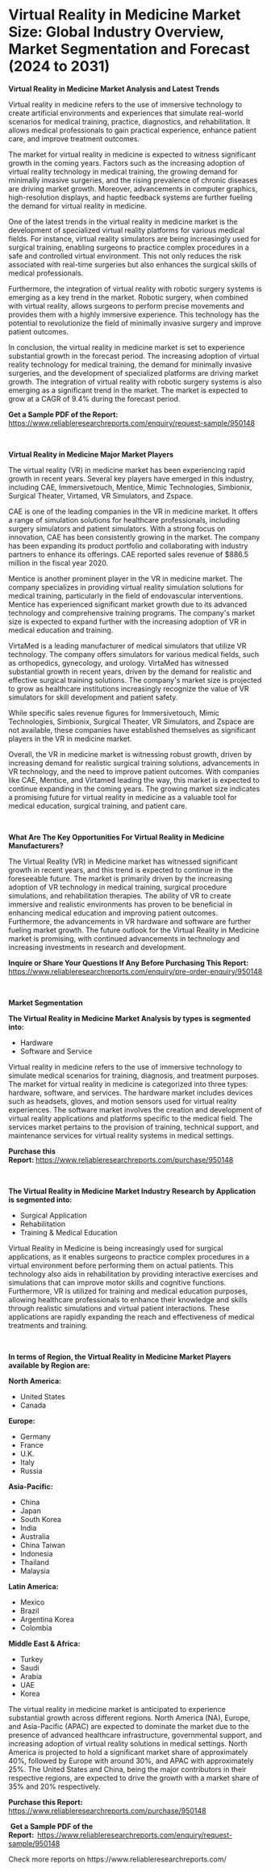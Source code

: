 <p><h1>Virtual Reality in Medicine Market Size: Global Industry Overview, Market Segmentation and Forecast (2024 to 2031)</h1></p><p><strong>Virtual Reality in Medicine Market Analysis and Latest Trends</strong></p>
<p><p>Virtual reality in medicine refers to the use of immersive technology to create artificial environments and experiences that simulate real-world scenarios for medical training, practice, diagnostics, and rehabilitation. It allows medical professionals to gain practical experience, enhance patient care, and improve treatment outcomes.</p><p>The market for virtual reality in medicine is expected to witness significant growth in the coming years. Factors such as the increasing adoption of virtual reality technology in medical training, the growing demand for minimally invasive surgeries, and the rising prevalence of chronic diseases are driving market growth. Moreover, advancements in computer graphics, high-resolution displays, and haptic feedback systems are further fueling the demand for virtual reality in medicine.</p><p>One of the latest trends in the virtual reality in medicine market is the development of specialized virtual reality platforms for various medical fields. For instance, virtual reality simulators are being increasingly used for surgical training, enabling surgeons to practice complex procedures in a safe and controlled virtual environment. This not only reduces the risk associated with real-time surgeries but also enhances the surgical skills of medical professionals.</p><p>Furthermore, the integration of virtual reality with robotic surgery systems is emerging as a key trend in the market. Robotic surgery, when combined with virtual reality, allows surgeons to perform precise movements and provides them with a highly immersive experience. This technology has the potential to revolutionize the field of minimally invasive surgery and improve patient outcomes.</p><p>In conclusion, the virtual reality in medicine market is set to experience substantial growth in the forecast period. The increasing adoption of virtual reality technology for medical training, the demand for minimally invasive surgeries, and the development of specialized platforms are driving market growth. The integration of virtual reality with robotic surgery systems is also emerging as a significant trend in the market. The market is expected to grow at a CAGR of 9.4% during the forecast period.</p></p>
<p><strong>Get a Sample PDF of the Report:&nbsp;</strong> <a href="https://www.reliableresearchreports.com/enquiry/request-sample/950148">https://www.reliableresearchreports.com/enquiry/request-sample/950148</a></p>
<p>&nbsp;</p>
<p><strong>Virtual Reality in Medicine Major Market Players</strong></p>
<p><p>The virtual reality (VR) in medicine market has been experiencing rapid growth in recent years. Several key players have emerged in this industry, including CAE, Immersivetouch, Mentice, Mimic Technologies, Simbionix, Surgical Theater, Virtamed, VR Simulators, and Zspace.</p><p>CAE is one of the leading companies in the VR in medicine market. It offers a range of simulation solutions for healthcare professionals, including surgery simulators and patient simulators. With a strong focus on innovation, CAE has been consistently growing in the market. The company has been expanding its product portfolio and collaborating with industry partners to enhance its offerings. CAE reported sales revenue of $886.5 million in the fiscal year 2020.</p><p>Mentice is another prominent player in the VR in medicine market. The company specializes in providing virtual reality simulation solutions for medical training, particularly in the field of endovascular interventions. Mentice has experienced significant market growth due to its advanced technology and comprehensive training programs. The company's market size is expected to expand further with the increasing adoption of VR in medical education and training.</p><p>VirtaMed is a leading manufacturer of medical simulators that utilize VR technology. The company offers simulators for various medical fields, such as orthopedics, gynecology, and urology. VirtaMed has witnessed substantial growth in recent years, driven by the demand for realistic and effective surgical training solutions. The company's market size is projected to grow as healthcare institutions increasingly recognize the value of VR simulators for skill development and patient safety.</p><p>While specific sales revenue figures for Immersivetouch, Mimic Technologies, Simbionix, Surgical Theater, VR Simulators, and Zspace are not available, these companies have established themselves as significant players in the VR in medicine market.</p><p>Overall, the VR in medicine market is witnessing robust growth, driven by increasing demand for realistic surgical training solutions, advancements in VR technology, and the need to improve patient outcomes. With companies like CAE, Mentice, and Virtamed leading the way, this market is expected to continue expanding in the coming years. The growing market size indicates a promising future for virtual reality in medicine as a valuable tool for medical education, surgical training, and patient care.</p></p>
<p>&nbsp;</p>
<p><strong>What Are The Key Opportunities For Virtual Reality in Medicine Manufacturers?</strong></p>
<p><p>The Virtual Reality (VR) in Medicine market has witnessed significant growth in recent years, and this trend is expected to continue in the foreseeable future. The market is primarily driven by the increasing adoption of VR technology in medical training, surgical procedure simulations, and rehabilitation therapies. The ability of VR to create immersive and realistic environments has proven to be beneficial in enhancing medical education and improving patient outcomes. Furthermore, the advancements in VR hardware and software are further fueling market growth. The future outlook for the Virtual Reality in Medicine market is promising, with continued advancements in technology and increasing investments in research and development.</p></p>
<p><strong>Inquire or Share Your Questions If Any Before Purchasing This Report:</strong> <a href="https://www.reliableresearchreports.com/enquiry/pre-order-enquiry/950148">https://www.reliableresearchreports.com/enquiry/pre-order-enquiry/950148</a></p>
<p>&nbsp;</p>
<p><strong>Market Segmentation</strong></p>
<p><strong>The Virtual Reality in Medicine Market Analysis by types is segmented into:</strong></p>
<p><ul><li>Hardware</li><li>Software and Service</li></ul></p>
<p><p>Virtual reality in medicine refers to the use of immersive technology to simulate medical scenarios for training, diagnosis, and treatment purposes. The market for virtual reality in medicine is categorized into three types: hardware, software, and services. The hardware market includes devices such as headsets, gloves, and motion sensors used for virtual reality experiences. The software market involves the creation and development of virtual reality applications and platforms specific to the medical field. The services market pertains to the provision of training, technical support, and maintenance services for virtual reality systems in medical settings.</p></p>
<p><strong>Purchase this Report:&nbsp;</strong><a href="https://www.reliableresearchreports.com/purchase/950148">https://www.reliableresearchreports.com/purchase/950148</a></p>
<p>&nbsp;</p>
<p><strong>The Virtual Reality in Medicine Market Industry Research by Application is segmented into:</strong></p>
<p><ul><li>Surgical Application</li><li>Rehabilitation</li><li>Training & Medical Education</li></ul></p>
<p><p>Virtual Reality in Medicine is being increasingly used for surgical applications, as it enables surgeons to practice complex procedures in a virtual environment before performing them on actual patients. This technology also aids in rehabilitation by providing interactive exercises and simulations that can improve motor skills and cognitive functions. Furthermore, VR is utilized for training and medical education purposes, allowing healthcare professionals to enhance their knowledge and skills through realistic simulations and virtual patient interactions. These applications are rapidly expanding the reach and effectiveness of medical treatments and training.</p></p>
<p>&nbsp;</p>
<p><strong>In terms of Region, the Virtual Reality in Medicine Market Players available by Region are:</strong></p>
<p>
    <p> <strong> North America: </strong>
        <ul>
            <li>United States</li>
            <li>Canada</li>
        </ul>
        </p> 
    <p> <strong> Europe: </strong>
        <ul>
            <li>Germany</li>
            <li>France</li>
            <li>U.K.</li>
            <li>Italy</li>
            <li>Russia</li>
        </ul>
        </p> 
    <p> <strong> Asia-Pacific: </strong>
        <ul>
            <li>China</li>
            <li>Japan</li>
            <li>South Korea</li>
            <li>India</li>
            <li>Australia</li>
            <li>China Taiwan</li>
            <li>Indonesia</li>
            <li>Thailand</li>
            <li>Malaysia</li>
        </ul>
        </p> 
    <p> <strong> Latin America: </strong>
        <ul>
            <li>Mexico</li>
            <li>Brazil</li>
            <li>Argentina Korea</li>
            <li>Colombia</li>
        </ul>
        </p> 
    <p> <strong> Middle East & Africa: </strong>
        <ul>
            <li>Turkey</li>
            <li>Saudi</li>
            <li>Arabia</li>
            <li>UAE</li>
            <li>Korea</li>
        </ul>
    </p>
    </p>
<p><p>The virtual reality in medicine market is anticipated to experience substantial growth across different regions. North America (NA), Europe, and Asia-Pacific (APAC) are expected to dominate the market due to the presence of advanced healthcare infrastructure, governmental support, and increasing adoption of virtual reality solutions in medical settings. North America is projected to hold a significant market share of approximately 40%, followed by Europe with around 30%, and APAC with approximately 25%. The United States and China, being the major contributors in their respective regions, are expected to drive the growth with a market share of 35% and 20% respectively.</p></p>
<p><strong>Purchase this Report: </strong><a href="https://www.reliableresearchreports.com/purchase/950148">https://www.reliableresearchreports.com/purchase/950148</a></p>
<p>&nbsp;<strong>Get a Sample PDF of the Report:&nbsp;&nbsp;</strong><a href="https://www.reliableresearchreports.com/enquiry/request-sample/950148">https://www.reliableresearchreports.com/enquiry/request-sample/950148</a></p>
<p><strong></strong></p>
<p>Check more reports on https://www.reliableresearchreports.com/</p>